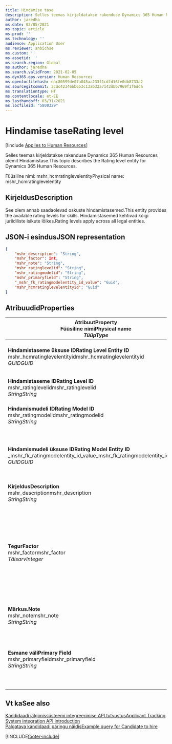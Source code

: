 ```yaml
---
title: Hindamise tase
description: Selles teemas kirjeldatakse rakenduse Dynamics 365 Human Resources olemit Hindamistase.
author: jaredha
ms.date: 02/05/2021
ms.topic: article
ms.prod: ''
ms.technology: ''
audience: Application User
ms.reviewer: anbichse
ms.custom: ''
ms.assetid: ''
ms.search.region: Global
ms.author: jaredha
ms.search.validFrom: 2021-02-05
ms.dyn365.ops.version: Human Resources
ms.openlocfilehash: eac80599de07a045aa233f1cdfd16fe0db8733a2
ms.sourcegitcommit: 3cdc42346bb653c13ab33a7142dbb7969f1f6dda
ms.translationtype: HT
ms.contentlocale: et-EE
ms.lasthandoff: 03/31/2021
ms.locfileid: "5800329"
---
```

# <a name="rating-level"></a><span data-ttu-id="ae968-103">Hindamise tase</span><span class="sxs-lookup"><span data-stu-id="ae968-103">Rating level</span></span>

[!include [Applies to Human Resources](../includes/applies-to-hr.md)]

<span data-ttu-id="ae968-104">Selles teemas kirjeldatakse rakenduse Dynamics 365 Human Resources olemit Hindamistase.</span><span class="sxs-lookup"><span data-stu-id="ae968-104">This topic describes the Rating level entity for Dynamics 365 Human Resources.</span></span>

<span data-ttu-id="ae968-105">Füüsiline nimi: mshr_hcmratinglevelentity</span><span class="sxs-lookup"><span data-stu-id="ae968-105">Physical name: mshr_hcmratinglevelentity</span></span>

## <a name="description"></a><span data-ttu-id="ae968-106">Kirjeldus</span><span class="sxs-lookup"><span data-stu-id="ae968-106">Description</span></span>

<span data-ttu-id="ae968-107">See olem annab saadaolevad oskuste hindamistasemed.</span><span class="sxs-lookup"><span data-stu-id="ae968-107">This entity provides the available rating levels for skills.</span></span> <span data-ttu-id="ae968-108">Hindamistasemed kehtivad kõigi juriidiliste isikute lõikes.</span><span class="sxs-lookup"><span data-stu-id="ae968-108">Rating levels apply across all legal entities.</span></span>

## <a name="json-representation"></a><span data-ttu-id="ae968-109">JSON-i esindus</span><span class="sxs-lookup"><span data-stu-id="ae968-109">JSON representation</span></span>

```json
{
    "mshr_description": "String",
    "mshr_factor": Int,
    "mshr_note": "String",
    "mshr_ratinglevelid": "String",
    "mshr_ratingmodelid": "String",
    "mshr_primaryfield": "String",
    "_mshr_fk_ratingmodelentity_id_value": "Guid",
    "mshr_hcmratinglevelentityid": "Guid"
}
```

## <a name="properties"></a><span data-ttu-id="ae968-110">Atribuudid</span><span class="sxs-lookup"><span data-stu-id="ae968-110">Properties</span></span>

| <span data-ttu-id="ae968-111">Atribuut</span><span class="sxs-lookup"><span data-stu-id="ae968-111">Property</span></span><br><span data-ttu-id="ae968-112">**Füüsiline nimi**</span><span class="sxs-lookup"><span data-stu-id="ae968-112">**Physical name**</span></span><br><span data-ttu-id="ae968-113">**_Tüüp_**</span><span class="sxs-lookup"><span data-stu-id="ae968-113">**_Type_**</span></span> | <span data-ttu-id="ae968-114">Kasuta</span><span class="sxs-lookup"><span data-stu-id="ae968-114">Use</span></span> | <span data-ttu-id="ae968-115">Kirjeldus</span><span class="sxs-lookup"><span data-stu-id="ae968-115">Description</span></span> |
| --- | --- | --- |
| <span data-ttu-id="ae968-116">**Hindamistaseme üksuse ID**</span><span class="sxs-lookup"><span data-stu-id="ae968-116">**Rating Level Entity ID**</span></span><br><span data-ttu-id="ae968-117">mshr_hcmratinglevelentityid</span><span class="sxs-lookup"><span data-stu-id="ae968-117">mshr_hcmratinglevelentityid</span></span><br><span data-ttu-id="ae968-118">*GUID*</span><span class="sxs-lookup"><span data-stu-id="ae968-118">*GUID*</span></span> | <span data-ttu-id="ae968-119">Kirjutuskaitstud</span><span class="sxs-lookup"><span data-stu-id="ae968-119">Read-only</span></span><br><span data-ttu-id="ae968-120">Nõutav</span><span class="sxs-lookup"><span data-stu-id="ae968-120">Required</span></span><br><span data-ttu-id="ae968-121">Süsteemi loodud</span><span class="sxs-lookup"><span data-stu-id="ae968-121">System-generated</span></span> | <span data-ttu-id="ae968-122">Tase,e süsteemi loodud kordumatu identifikaator.</span><span class="sxs-lookup"><span data-stu-id="ae968-122">The system-generated unique identifier for the level.</span></span> |
| <span data-ttu-id="ae968-123">**Hindamistaseme ID**</span><span class="sxs-lookup"><span data-stu-id="ae968-123">**Rating Level ID**</span></span><br><span data-ttu-id="ae968-124">mshr_ratinglevelid</span><span class="sxs-lookup"><span data-stu-id="ae968-124">mshr_ratinglevelid</span></span><br><span data-ttu-id="ae968-125">*String*</span><span class="sxs-lookup"><span data-stu-id="ae968-125">*String*</span></span> | <span data-ttu-id="ae968-126">Loe/kirjuta</span><span class="sxs-lookup"><span data-stu-id="ae968-126">Read/write</span></span><br><span data-ttu-id="ae968-127">Nõutav</span><span class="sxs-lookup"><span data-stu-id="ae968-127">Required</span></span> | <span data-ttu-id="ae968-128">Tase,e kordumatu kasutaja loetav identifikaator.</span><span class="sxs-lookup"><span data-stu-id="ae968-128">User-readable unique identifier for the level.</span></span> |
| <span data-ttu-id="ae968-129">**Hindamismudeli ID**</span><span class="sxs-lookup"><span data-stu-id="ae968-129">**Rating Model ID**</span></span><br><span data-ttu-id="ae968-130">mshr_ratingmodelid</span><span class="sxs-lookup"><span data-stu-id="ae968-130">mshr_ratingmodelid</span></span><br><span data-ttu-id="ae968-131">*String*</span><span class="sxs-lookup"><span data-stu-id="ae968-131">*String*</span></span> | <span data-ttu-id="ae968-132">Loe/kirjuta</span><span class="sxs-lookup"><span data-stu-id="ae968-132">Read/write</span></span><br><span data-ttu-id="ae968-133">Nõutav</span><span class="sxs-lookup"><span data-stu-id="ae968-133">Required</span></span> | <span data-ttu-id="ae968-134">Hindamismudel, millesse hindamistase kuulub.</span><span class="sxs-lookup"><span data-stu-id="ae968-134">The rating model to which the rating level belongs.</span></span> |
| <span data-ttu-id="ae968-135">**Hindamismudeli üksuse ID**</span><span class="sxs-lookup"><span data-stu-id="ae968-135">**Rating Model Entity ID**</span></span><br><span data-ttu-id="ae968-136">_mshr_fk_ratingmodelentity_id_value</span><span class="sxs-lookup"><span data-stu-id="ae968-136">_mshr_fk_ratingmodelentity_id_value</span></span><br><span data-ttu-id="ae968-137">*GUID*</span><span class="sxs-lookup"><span data-stu-id="ae968-137">*GUID*</span></span> | <span data-ttu-id="ae968-138">Kirjutuskaitstud</span><span class="sxs-lookup"><span data-stu-id="ae968-138">Read-only</span></span><br><span data-ttu-id="ae968-139">Nõutav</span><span class="sxs-lookup"><span data-stu-id="ae968-139">Required</span></span><br><span data-ttu-id="ae968-140">Võõrvõti: mshr_hcmratingmodelentityid olemist mshr_hcmratingmodelentity</span><span class="sxs-lookup"><span data-stu-id="ae968-140">Foreign key: mshr_hcmratingmodelentityid of mshr_hcmratingmodelentity</span></span> | <span data-ttu-id="ae968-141">Süsteemi loodud identifikaator hindamismudelile, kuhu hindamistase kuulub.</span><span class="sxs-lookup"><span data-stu-id="ae968-141">The system-generated identifier for the rating model to which the rating level belongs.</span></span> |
| <span data-ttu-id="ae968-142">**Kirjeldus**</span><span class="sxs-lookup"><span data-stu-id="ae968-142">**Description**</span></span><br><span data-ttu-id="ae968-143">mshr_description</span><span class="sxs-lookup"><span data-stu-id="ae968-143">mshr_description</span></span><br><span data-ttu-id="ae968-144">*String*</span><span class="sxs-lookup"><span data-stu-id="ae968-144">*String*</span></span> | <span data-ttu-id="ae968-145">Loe/kirjuta</span><span class="sxs-lookup"><span data-stu-id="ae968-145">Read/write</span></span><br><span data-ttu-id="ae968-146">Nõutav</span><span class="sxs-lookup"><span data-stu-id="ae968-146">Required</span></span> | <span data-ttu-id="ae968-147">Hindamistaseme kirjeldus.</span><span class="sxs-lookup"><span data-stu-id="ae968-147">The description of the rating level.</span></span> |
| <span data-ttu-id="ae968-148">**Tegur**</span><span class="sxs-lookup"><span data-stu-id="ae968-148">**Factor**</span></span><br><span data-ttu-id="ae968-149">mshr_factor</span><span class="sxs-lookup"><span data-stu-id="ae968-149">mshr_factor</span></span><br><span data-ttu-id="ae968-150">*Täisarv*</span><span class="sxs-lookup"><span data-stu-id="ae968-150">*Integer*</span></span> | <span data-ttu-id="ae968-151">Loe/kirjuta</span><span class="sxs-lookup"><span data-stu-id="ae968-151">Read/write</span></span><br><span data-ttu-id="ae968-152">Nõutav</span><span class="sxs-lookup"><span data-stu-id="ae968-152">Required</span></span> | <span data-ttu-id="ae968-153">Hindamistaseme tegur.</span><span class="sxs-lookup"><span data-stu-id="ae968-153">The factor for the rating level.</span></span> <span data-ttu-id="ae968-154">Kui võrdlete erinevate hindamistasemete arvuga üksusi, kasutatakse seda tegurit tulemuste normaliseerimiseks.</span><span class="sxs-lookup"><span data-stu-id="ae968-154">When you compare items with a different number of rating levels, the factor is used to normalize the scores.</span></span> <span data-ttu-id="ae968-155">Väärtus peab olema täisarv vahemikus 0–9.</span><span class="sxs-lookup"><span data-stu-id="ae968-155">The value must be an integer between 0 and 9.</span></span> |
| <span data-ttu-id="ae968-156">**Märkus.**</span><span class="sxs-lookup"><span data-stu-id="ae968-156">**Note**</span></span><br><span data-ttu-id="ae968-157">mshr_note</span><span class="sxs-lookup"><span data-stu-id="ae968-157">mshr_note</span></span><br><span data-ttu-id="ae968-158">*String*</span><span class="sxs-lookup"><span data-stu-id="ae968-158">*String*</span></span> | <span data-ttu-id="ae968-159">Loe/kirjuta</span><span class="sxs-lookup"><span data-stu-id="ae968-159">Read/write</span></span><br><span data-ttu-id="ae968-160">Valikuline</span><span class="sxs-lookup"><span data-stu-id="ae968-160">Optional</span></span> | <span data-ttu-id="ae968-161">Reitingutasemega seostatud märkused.</span><span class="sxs-lookup"><span data-stu-id="ae968-161">Any notes associated with the rating level.</span></span> |
| <span data-ttu-id="ae968-162">**Esmane väli**</span><span class="sxs-lookup"><span data-stu-id="ae968-162">**Primary Field**</span></span><br><span data-ttu-id="ae968-163">mshr_primaryfield</span><span class="sxs-lookup"><span data-stu-id="ae968-163">mshr_primaryfield</span></span><br><span data-ttu-id="ae968-164">*String*</span><span class="sxs-lookup"><span data-stu-id="ae968-164">*String*</span></span> | <span data-ttu-id="ae968-165">Kirjutuskaitstud</span><span class="sxs-lookup"><span data-stu-id="ae968-165">Read-only</span></span><br><span data-ttu-id="ae968-166">Nõutav</span><span class="sxs-lookup"><span data-stu-id="ae968-166">Required</span></span> | <span data-ttu-id="ae968-167">Väli, mida kasutatakse üksusekirje esmase ID-na.</span><span class="sxs-lookup"><span data-stu-id="ae968-167">Field to be used as an identifier of the entity record.</span></span> <span data-ttu-id="ae968-168">Hindamistaseme ID ja hindamismudeli ID kombinatsioon.</span><span class="sxs-lookup"><span data-stu-id="ae968-168">Combination of rating level ID and rating model ID.</span></span> |

## <a name="see-also"></a><span data-ttu-id="ae968-169">Vt ka</span><span class="sxs-lookup"><span data-stu-id="ae968-169">See also</span></span>

[<span data-ttu-id="ae968-170">Kandidaadi jälgimissüsteemi integreerimise API tutvustus</span><span class="sxs-lookup"><span data-stu-id="ae968-170">Applicant Tracking System integration API introduction</span></span>](hr-admin-integration-ats-api-introduction.md)<br>
[<span data-ttu-id="ae968-171">Palgatava kandidaadi päringu näidis</span><span class="sxs-lookup"><span data-stu-id="ae968-171">Example query for Candidate to hire</span></span>](hr-admin-integration-ats-api-candidate-to-hire-example-query.md)



[!INCLUDE[footer-include](../includes/footer-banner.md)]